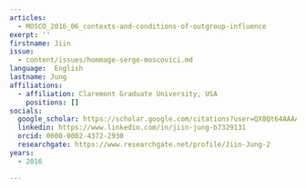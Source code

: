 ```yaml
---
articles:
  - MOSCO_2016_06_contexts-and-conditions-of-outgroup-influence
exerpt: ''
firstname: Jiin
issue:
  - content/issues/hommage-serge-moscovici.md
language:  English
lastname: Jung
affiliations:
  - affiliation: Claremont Graduate University, USA
    positions: []
socials:
  google_scholar: https://scholar.google.com/citations?user=QX8Qt64AAAAJ&hl=en
  linkedin: https://www.linkedin.com/in/jiin-jung-b7329131
  orcid: 0000-0002-4372-2930
  researchgate: https://www.researchgate.net/profile/Jiin-Jung-2
years:
  - 2016

---
```

